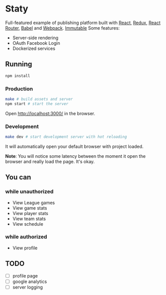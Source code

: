 # Staty

Full-featured example of publishing platform built with
[React](http://facebook.github.io/react/),
[Redux](http://rackt.github.io/redux/),
[React Router](http://rackt.github.io/react-router/),
[Babel](https://babeljs.io/) and
[Webpack](http://webpack.github.io/).
[Immutable](https://facebook.github.io/immutable-js/)
Some features:
- Server-side rendering
- OAuth Facebook Login
- Dockerized services


## Running
```bash
npm install
```

### Production
```bash
make # build assets and server
npm start # start the server
```

Open [http://localhost:3000/](http://localhost:3000/) in the browser.

### Development
```bash
make dev # start development server with hot reloading
```

It will automatically open your default browser with project loaded.

**Note**: You will notice some latency between the moment it open the browser and really load the page. It's okay.

## You can

### while unauthorized

- View League games
- View game stats
- View player stats
- View team stats
- View schedule

### while authorized
- View profile

## TODO

- [ ] profile page
- [ ] google analytics
- [ ] server logging
